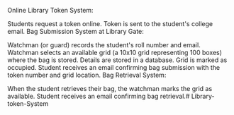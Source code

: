 Online Library Token System:

Students request a token online.
Token is sent to the student's college email.
Bag Submission System at Library Gate:

Watchman (or guard) records the student's roll number and email.
Watchman selects an available grid (a 10x10 grid representing 100 boxes) where the bag is stored.
Details are stored in a database.
Grid is marked as occupied.
Student receives an email confirming bag submission with the token number and grid location.
Bag Retrieval System:

When the student retrieves their bag, the watchman marks the grid as available.
Student receives an email confirming bag retrieval.# Library-token-System
